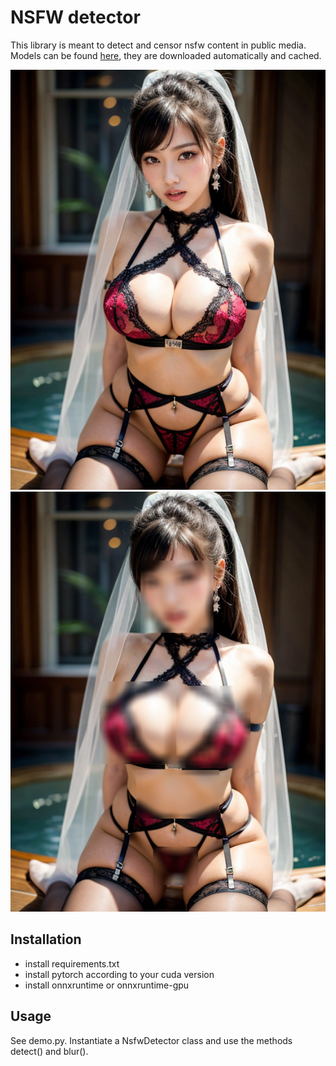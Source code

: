 # NSFW detector
This library is meant to detect and censor nsfw content in public media. Models can be found
[here](https://github.com/padmalcom/nsfwdectector/releases/tag/nsfwdetector_v1), they are downloaded automatically and cached.

![](test.png)
![](test_out.png)

## Installation
- install requirements.txt
- install pytorch according to your cuda version
- install onnxruntime or onnxruntime-gpu

## Usage
See demo.py. Instantiate a NsfwDetector class and use the methods detect() and blur().